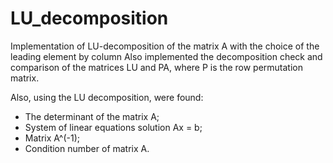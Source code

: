 # LU_decomposition
Implementation of LU-decomposition of the matrix A with the choice of the leading element by column Also implemented the decomposition check and comparison of the matrices LU and PA, where P is the row permutation matrix.

Also, using the LU decomposition, were found:
- The determinant of the matrix A;
- System of linear equations solution Ax = b;
- Matrix A^(-1);
- Condition number of matrix A.
